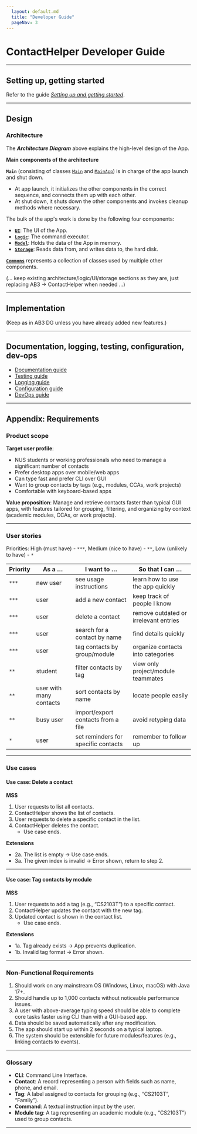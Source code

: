 ```yaml
---
  layout: default.md
  title: "Developer Guide"
  pageNav: 3
---
```


# ContactHelper Developer Guide

<page-nav-print />

--------------------------------------------------------------------------------------------------------------------

## **Setting up, getting started**

Refer to the guide [_Setting up and getting started_](SettingUp.md).

--------------------------------------------------------------------------------------------------------------------

## **Design**

### Architecture

<puml src="diagrams/ArchitectureDiagram.puml" width="280" />

The ***Architecture Diagram*** above explains the high-level design of the App.

**Main components of the architecture**

**`Main`** (consisting of classes [`Main`](https://github.com/AY2526S1-CS2103T-F15A-3/tp/tree/master/src/main/java/seedu/address/Main.java) and [`MainApp`](https://github.com/AY2526S1-CS2103T-F15A-3/tp/tree/master/src/main/java/seedu/address/MainApp.java)) is in charge of the app launch and shut down.
* At app launch, it initializes the other components in the correct sequence, and connects them up with each other.
* At shut down, it shuts down the other components and invokes cleanup methods where necessary.

The bulk of the app's work is done by the following four components:

* [**`UI`**](#ui-component): The UI of the App.
* [**`Logic`**](#logic-component): The command executor.
* [**`Model`**](#model-component): Holds the data of the App in memory.
* [**`Storage`**](#storage-component): Reads data from, and writes data to, the hard disk.

[**`Commons`**](#common-classes) represents a collection of classes used by multiple other components.

(… keep existing architecture/logic/UI/storage sections as they are, just replacing AB3 → ContactHelper when needed …)

--------------------------------------------------------------------------------------------------------------------

## **Implementation**

(Keep as in AB3 DG unless you have already added new features.)

--------------------------------------------------------------------------------------------------------------------

## **Documentation, logging, testing, configuration, dev-ops**

* [Documentation guide](Documentation.md)
* [Testing guide](Testing.md)
* [Logging guide](Logging.md)
* [Configuration guide](Configuration.md)
* [DevOps guide](DevOps.md)

--------------------------------------------------------------------------------------------------------------------

## **Appendix: Requirements**

### Product scope

**Target user profile**:
* NUS students or working professionals who need to manage a significant number of contacts  
* Prefer desktop apps over mobile/web apps  
* Can type fast and prefer CLI over GUI  
* Want to group contacts by tags (e.g., modules, CCAs, work projects)  
* Comfortable with keyboard-based apps  

**Value proposition**: Manage and retrieve contacts faster than typical GUI apps, with features tailored for grouping, filtering, and organizing by context (academic modules, CCAs, or work projects).

---

### User stories

Priorities: High (must have) - `***`, Medium (nice to have) - `**`, Low (unlikely to have) - `*`

| Priority | As a …​                | I want to …​                           | So that I can …​                           |
|----------|-------------------------|-----------------------------------------|--------------------------------------------|
| `***`    | new user                | see usage instructions                  | learn how to use the app quickly            |
| `***`    | user                    | add a new contact                       | keep track of people I know                 |
| `***`    | user                    | delete a contact                        | remove outdated or irrelevant entries       |
| `***`    | user                    | search for a contact by name            | find details quickly                        |
| `***`    | user                    | tag contacts by group/module            | organize contacts into categories           |
| `**`     | student                 | filter contacts by tag                  | view only project/module teammates          |
| `**`     | user with many contacts | sort contacts by name                   | locate people easily                        |
| `**`     | busy user               | import/export contacts from a file      | avoid retyping data                         |
| `*`      | user                    | set reminders for specific contacts     | remember to follow up                       |

---

### Use cases

#### Use case: Delete a contact

**MSS**
1. User requests to list all contacts.  
2. ContactHelper shows the list of contacts.  
3. User requests to delete a specific contact in the list.  
4. ContactHelper deletes the contact.  
   * Use case ends.  

**Extensions**
* 2a. The list is empty → Use case ends.  
* 3a. The given index is invalid → Error shown, return to step 2.  

---

#### Use case: Tag contacts by module
**MSS**
1. User requests to add a tag (e.g., “CS2103T”) to a specific contact.  
2. ContactHelper updates the contact with the new tag.  
3. Updated contact is shown in the contact list.  
   * Use case ends.  

**Extensions**
* 1a. Tag already exists → App prevents duplication.  
* 1b. Invalid tag format → Error shown.  

---

### Non-Functional Requirements

1. Should work on any mainstream OS (Windows, Linux, macOS) with Java 17+.  
2. Should handle up to 1,000 contacts without noticeable performance issues.  
3. A user with above-average typing speed should be able to complete core tasks faster using CLI than with a GUI-based app.  
4. Data should be saved automatically after any modification.  
5. The app should start up within 2 seconds on a typical laptop.  
6. The system should be extensible for future modules/features (e.g., linking contacts to events).  

---

### Glossary

* **CLI**: Command Line Interface.  
* **Contact**: A record representing a person with fields such as name, phone, and email.  
* **Tag**: A label assigned to contacts for grouping (e.g., “CS2103T”, “Family”).  
* **Command**: A textual instruction input by the user.  
* **Module tag**: A tag representing an academic module (e.g., “CS2103T”) used to group contacts.  

--------------------------------------------------------------------------------------------------------------------